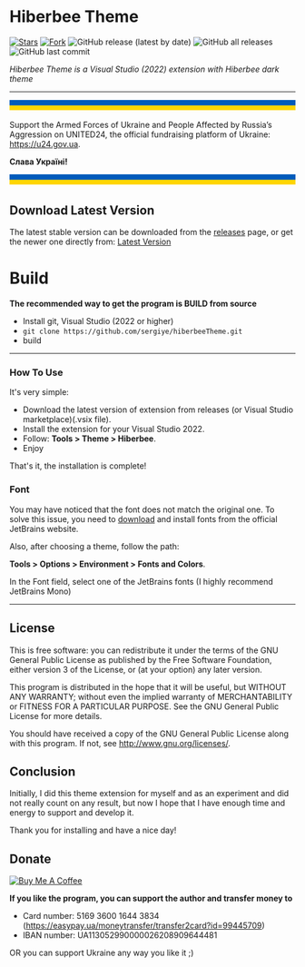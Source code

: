 # Hiberbee Theme

[![Stars](https://img.shields.io/github/stars/sergiye/hiberbeeTheme?style=flat-square)](https://github.com/sergiye/hiberbeeTheme/stargazers)
[![Fork](https://img.shields.io/github/forks/sergiye/hiberbeeTheme?style=flat-square)](https://github.com/sergiye/hiberbeeTheme/fork)
![GitHub release (latest by date)](https://img.shields.io/github/v/release/sergiye/hiberbeeTheme?style=flat-square)
![GitHub all releases](https://img.shields.io/github/downloads/sergiye/hiberbeeTheme/total?style=flat-square)
![GitHub last commit](https://img.shields.io/github/last-commit/sergiye/hiberbeeTheme?style=flat-square)

*Hiberbee Theme is a Visual Studio (2022) extension with Hiberbee dark theme*

----

![Ukrainian Flag](assets/ukraine_flag_bar.png)

Support the Armed Forces of Ukraine and People Affected by Russia’s Aggression on UNITED24, the official fundraising platform of Ukraine: https://u24.gov.ua.

**Слава Україні!**

![Ukrainian Flag](assets/ukraine_flag_bar.png)


## Download Latest Version

The latest stable version can be downloaded from the [releases](https://github.com/sergiye/hiberbeeTheme/releases) page, or get the newer one directly from:
[Latest Version](https://github.com/sergiye/hiberbeeTheme/releases/latest)


# Build

**The recommended way to get the program is BUILD from source**
- Install git, Visual Studio (2022 or higher)
- `git clone https://github.com/sergiye/hiberbeeTheme.git`
- build

----

### How To Use

It's very simple:
 - Download the latest version of extension from releases (or Visual Studio marketplace)(.vsix file).
 - Install the extension for your Visual Studio 2022.
 - Follow: **Tools > Theme > Hiberbee**.
 - Enjoy

That's it, the installation is complete!


### Font

You may have noticed that the font does not match the original one. To solve this issue, you need to [download](https://www.jetbrains.com/lp/mono/) and install fonts from the official JetBrains website.

Also, after choosing a theme, follow the path:

**Tools > Options > Environment > Fonts and Colors**.

In the Font field, select one of the JetBrains fonts (I highly recommend JetBrains Mono)

----

## License

This is free software: you can redistribute it under the terms of the GNU General Public License as published by the Free Software Foundation, either version 3 of the License, or (at your option) any later version.

This program is distributed in the hope that it will be useful, but WITHOUT ANY WARRANTY; without even the implied warranty of MERCHANTABILITY or FITNESS FOR A PARTICULAR PURPOSE.  See the GNU General Public License for more details.

You should have received a copy of the GNU General Public License  along with this program.  If not, see http://www.gnu.org/licenses/.


## Conclusion

Initially, I did this theme extension for myself and as an experiment and did not really count on any result, but now I hope that I have enough time and energy to support and develop it.

Thank you for installing and have a nice day!


## Donate

<a href=https://www.buymeacoffee.com/sergiye>
<img src="https://www.buymeacoffee.com/assets/img/custom_images/yellow_img.png" alt="Buy Me A Coffee" style="height: auto !important;width: auto !important;" />
</a>

**If you like the program, you can support the author and transfer money to**
- Card number: 5169 3600 1644 3834 (https://easypay.ua/moneytransfer/transfer2card?id=99445709)
- IBAN number: UA113052990000026208909644481

OR you can support Ukraine any way you like it ;)